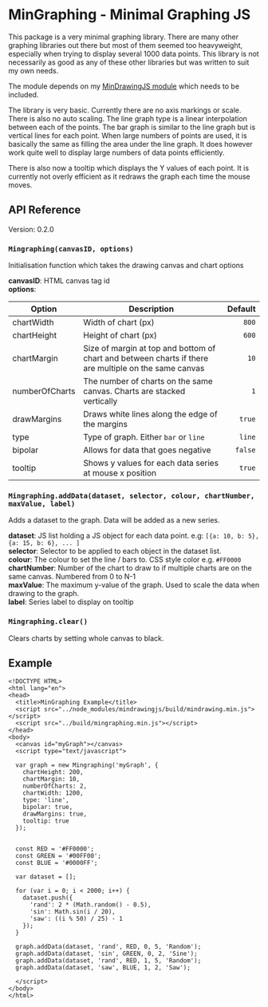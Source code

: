 MinGraphing - Minimal Graphing JS
=================================

This package is a very minimal graphing library. There are many other graphing libraries out there but most of them seemed too heavyweight, especially when trying to display several 1000 data points. This library is not necessarily as good as any of these other libraries but was written to suit my own needs.

The module depends on my [MinDrawingJS module](https://github.com/natfaulk/mindrawingjs) which needs to be included.

The library is very basic. Currently there are no axis markings or scale. There is also no auto scaling. The line graph type is a linear interpolation between each of the points. The bar graph is similar to the line graph but is vertical lines for each point. When large numbers of points are used, it is basically the same as filling the area under the line graph. It does however work quite well to display large numbers of data points efficiently.

There is also now a tooltip which displays the Y values of each point. It is currently not overly efficient as it redraws the graph each time the mouse moves.

API Reference
-------------
Version: 0.2.0  

### `Mingraphing(canvasID, options)`
Initialisation function which takes the drawing canvas and chart options  

**canvasID**: HTML canvas tag id  
**options**:

Option | Description | Default
------ | ----------- | -------:
chartWidth | Width of chart (px) | `800`
chartHeight | Height of chart (px) | `600`
chartMargin | Size of margin at top and bottom of chart and between charts if there are multiple on the same canvas | `10`
numberOfCharts | The number of charts on the same canvas. Charts are stacked vertically | `1`
drawMargins | Draws white lines along the edge of the margins | `true`
type | Type of graph. Either `bar` or `line` | `line`
bipolar | Allows for data that goes negative | `false`
tooltip | Shows y values for each data series at mouse x position | `true`

### `Mingraphing.addData(dataset, selector, colour, chartNumber, maxValue, label)`
Adds a dataset to the graph. Data will be added as a new series.

**dataset**: JS list holding a JS object for each data point. e.g: `[{a: 10, b: 5}, {a: 15, b: 6}, ... ]`  
**selector**: Selector to be applied to each object in the dataset list.   
**colour**: The colour to set the line / bars to. CSS style color e.g. `#FF0000`  
**chartNumber**: Number of the chart to draw to if multiple charts are on the same canvas. Numbered from 0 to N-1  
**maxValue**: The maximum y-value of the graph. Used to scale the data when drawing to the graph.  
**label**: Series label to display on tooltip

### `Mingraphing.clear()`
Clears charts by setting whole canvas to black.

Example
-------

```
<!DOCTYPE HTML>
<html lang="en">
<head>
  <title>MinGraphing Example</title>
  <script src="../node_modules/mindrawingjs/build/mindrawing.min.js"></script>
  <script src="../build/mingraphing.min.js"></script>
</head>
<body>
  <canvas id="myGraph"></canvas>
  <script type="text/javascript">

  var graph = new Mingraphing('myGraph', {
    chartHeight: 200,
    chartMargin: 10,
    numberOfCharts: 2,
    chartWidth: 1200,
    type: 'line',
    bipolar: true,
    drawMargins: true,
    tooltip: true
  });


  const RED = '#FF0000';
  const GREEN = '#00FF00';
  const BLUE = '#0000FF';

  var dataset = [];

  for (var i = 0; i < 2000; i++) {
    dataset.push({
      'rand': 2 * (Math.random() - 0.5),
      'sin': Math.sin(i / 20),
      'saw': ((i % 50) / 25) - 1
    });
  }

  graph.addData(dataset, 'rand', RED, 0, 5, 'Random');
  graph.addData(dataset, 'sin', GREEN, 0, 2, 'Sine');
  graph.addData(dataset, 'rand', RED, 1, 5, 'Random');
  graph.addData(dataset, 'saw', BLUE, 1, 2, 'Saw');

  </script>
</body>
</html>


```
